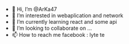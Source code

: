 - 👋 Hi, I’m @ArKa47
- 👀 I’m interested in webaplication and network
- 🌱 I’m currently learning react and some api
- 💞️ I’m looking to collaborate on ...
- 📫 How to reach me facebook : lyte te

<!---
ArKa47/ArKa47 is a ✨ special ✨ repository because its `README.md` (this file) appears on your GitHub profile.
You can click the Preview link to take a look at your changes.
--->
